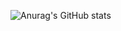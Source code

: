 <!-- ### Hi there 👋 -->
![Anurag's GitHub stats](https://github-readme-stats.vercel.app/api?username=Jeongbin0227&theme=default&show_icons=true)


<!--
**JeongBin0227/JeongBin0227** is a ✨ _special_ ✨ repository because its `README.md` (this file) appears on your GitHub profile.

Here are some ideas to get you started:

- 🔭 I’m currently working on ...
- 🌱 I’m currently learning ...
- 👯 I’m looking to collaborate on ...
- 🤔 I’m looking for help with ...
- 💬 Ask me about ...
- 📫 How to reach me: ...
- 😄 Pronouns: ...
- ⚡ Fun fact: ...
-->

